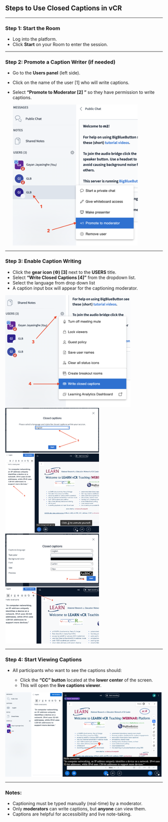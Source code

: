 ##  **Steps to Use Closed Captions in vCR**

---

###  **Step 1: Start the Room**

* Log into the platform.
* Click **Start** on your Room to enter the session.

---

###  **Step 2: Promote a Caption Writer (if needed)**

* Go to the **Users panel** (left side).
* Click on the name of the user [1] who will write captions.
* Select **“Promote to Moderator [2] ”** so they have permission to write captions.

  <img src="https://raw.githubusercontent.com/LEARN-LK/VCR/main/img/caption-01.png" alt="image" style="max-width: 100%;width: 400px;">

---

###  **Step 3: Enable Caption Writing**

* Click the **gear icon (⚙️) [3]** next to the **USERS** title.
* Select **“Write Closed Captions [4]”** from the dropdown list.
* Select the language from drop down list
* A caption input box will appear for the captioning moderator.

<div style="display: inline-block;">
<img src="https://raw.githubusercontent.com/LEARN-LK/VCR/main/img/caption-02.png" alt="image" style="max-width: 100%;width: 400px;">
<img src="https://raw.githubusercontent.com/LEARN-LK/VCR/main/img/caption-03.png" alt="image" style="max-width: 100%;width: 300px;">
</div>
<div style="display: inline-block;">
<img src="https://raw.githubusercontent.com/LEARN-LK/VCR/main/img/caption-04.png" alt="image" style="max-width: 80%;width: 300px;">
<img src="https://raw.githubusercontent.com/LEARN-LK/VCR/main/img/caption-05.png" alt="image" style="max-width: 100%;width: 300px;">
<img src="https://raw.githubusercontent.com/LEARN-LK/VCR/main/img/caption-06.png" alt="image" style="max-width: 100%;width: 300px;">
</div>

---

###  **Step 4: Start Viewing Captions**

* All participants who want to see the captions should:

  * Click the **“CC” button** located at the **lower center** of the screen.
  * This will open the **live captions viewer**.
<img src="https://raw.githubusercontent.com/LEARN-LK/VCR/main/img/caption-07.png" alt="image" style="max-width: 100%;width: 500px;">

---

###  **Notes:**

* Captioning must be typed manually (real-time) by a moderator.
* Only **moderators** can write captions, but **anyone** can view them.
* Captions are helpful for accessibility and live note-taking.

